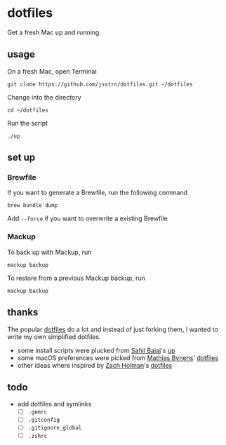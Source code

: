 # dotfiles

Get a fresh Mac up and running.

## usage

On a fresh Mac, open Terminal

```
git clone https://github.com/jsstrn/dotfiles.git ~/dotfiles
```

Change into the directory

```
cd ~/dotfiles
```

Run the script

```
./up
```

## set up

### Brewfile

If you want to generate a Brewfile, run the following command

```
brew bundle dump
```

Add `--force` if you want to overwrite a existing Brewfile

### Mackup

To back up with Mackup, run

```
mackup backup
```

To restore from a previous Mackup backup, run

```
mackup backup
```

## thanks

The popular [dotfiles](https://dotfiles.github.io) do a lot and instead of just forking them, I wanted to write my own simplified dotfiles.

- some install scripts were plucked from [Sahil Bajaj](https://github.com/spinningarrow/)'s [up](https://github.com/spinningarrow/up)
- some macOS preferences were picked from [Mathias Bynens](https://github.com/mathiasbynens/)' [dotfiles](https://github.com/mathiasbynens/dotfiles/blob/master/.macos)
- other ideas where inspired by [Zach Holman](https://github.com/holman)'s [dotfiles](https://github.com/holman/dotfiles)

## todo

- add dotfiles and symlinks
	- [ ] `.gemrc`
	- [ ] `.gitconfig`
	- [ ] `.gitignore_global`
	- [ ] `.zshrc`
